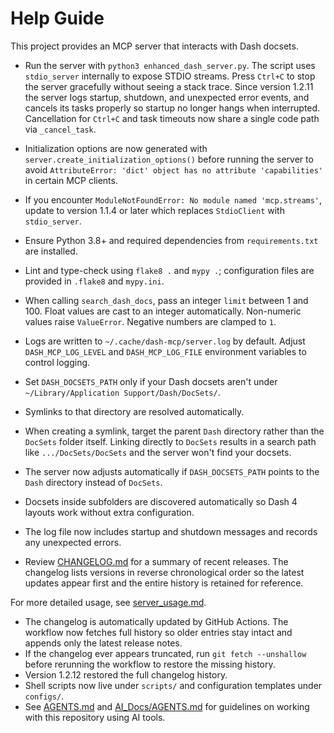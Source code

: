 # Help Guide

This project provides an MCP server that interacts with Dash docsets.

- Run the server with `python3 enhanced_dash_server.py`. The script uses
  `stdio_server` internally to expose STDIO streams. Press `Ctrl+C` to
  stop the server gracefully without seeing a stack trace. Since version
  1.2.11 the server logs startup, shutdown, and unexpected error events, and cancels its tasks properly so startup no longer hangs
  when interrupted. Cancellation for `Ctrl+C` and task timeouts now
  share a single code path via `_cancel_task`.
- Initialization options are now generated with
  `server.create_initialization_options()` before running the server to avoid
  `AttributeError: 'dict' object has no attribute 'capabilities'` in certain MCP
  clients.
- If you encounter `ModuleNotFoundError: No module named 'mcp.streams'`,
  update to version 1.1.4 or later which replaces `StdioClient` with
  `stdio_server`.
- Ensure Python 3.8+ and required dependencies from `requirements.txt` are installed.
- Lint and type-check using `flake8 .` and `mypy .`; configuration files are
  provided in `.flake8` and `mypy.ini`.
- When calling `search_dash_docs`, pass an integer `limit` between 1 and 100.
  Float values are cast to an integer automatically. Non-numeric values raise `ValueError`. Negative numbers are clamped to `1`.
- Logs are written to `~/.cache/dash-mcp/server.log` by default. Adjust
  `DASH_MCP_LOG_LEVEL` and `DASH_MCP_LOG_FILE` environment variables to
  control logging.
- Set `DASH_DOCSETS_PATH` only if your Dash docsets aren't under
  `~/Library/Application Support/Dash/DocSets/`.
- Symlinks to that directory are resolved automatically.
- When creating a symlink, target the parent `Dash` directory rather than the
  `DocSets` folder itself. Linking directly to `DocSets` results in a search
  path like `.../DocSets/DocSets` and the server won't find your docsets.
- The server now adjusts automatically if `DASH_DOCSETS_PATH` points to the
  `Dash` directory instead of `DocSets`.
- Docsets inside subfolders are discovered automatically so Dash 4 layouts work
  without extra configuration.
- The log file now includes startup and shutdown messages and records any unexpected errors.

- Review [CHANGELOG.md](../CHANGELOG.md) for a summary of recent releases. The changelog lists versions in reverse chronological order so the latest updates appear first and the entire history is retained for reference.

For more detailed usage, see [server_usage.md](server_usage.md).
- The changelog is automatically updated by GitHub Actions. The workflow now fetches full history so older entries stay intact and appends only the latest release notes.
- If the changelog ever appears truncated, run `git fetch --unshallow` before rerunning the workflow to restore the missing history.
- Version 1.2.12 restored the full changelog history.
- Shell scripts now live under `scripts/` and configuration templates under `configs/`.
- See [AGENTS.md](../AGENTS.md) and [AI_Docs/AGENTS.md](../AI_Docs/AGENTS.md) for guidelines on working with this repository using AI tools.
